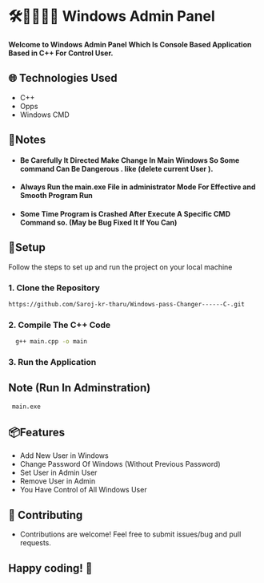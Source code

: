 
# 🛠️👑👨🏻‍💼 Windows Admin Panel 
#### Welcome to Windows Admin Panel  Which Is Console Based Application Based in C++  For Control User.


## 🌐 Technologies Used
- C++
- Opps
- Windows CMD

## 🚩Notes
- #### Be Carefully It Directed Make Change In Main Windows So Some command Can Be Dangerous . like (delete current User ).
- #### Always Run the main.exe File in administrator Mode For Effective and Smooth Program Run
- #### Some Time Program is Crashed After Execute A Specific CMD Command so. (May be Bug Fixed It If You Can)


## 🚀Setup

Follow the steps to set up and run the project on your local machine


  ### 1. Clone the Repository
  ```bash
https://github.com/Saroj-kr-tharu/Windows-pass-Changer------C-.git
 ```

 ### 2. Compile The C++ Code
  ```bash
    g++ main.cpp -o main
 ```

 ### 3. Run the Application
 ## Note (Run In Adminstration)
  ```bash
   main.exe
 ```
## 📦Features

- Add New User in Windows
- Change Password Of Windows (Without Previous Password)
- Set User in Admin User
- Remove User in Admin 
- You Have Control of All Windows User



## 🤝 Contributing
- Contributions are welcome! Feel free to submit issues/bug and pull requests.


## Happy coding! 🎉

